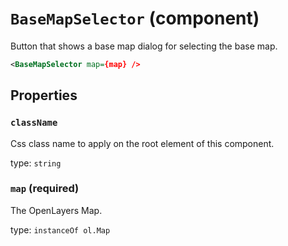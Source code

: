 `BaseMapSelector` (component)
=============================

Button that shows a base map dialog for selecting the base map.

```xml
<BaseMapSelector map={map} />
```

Properties
----------

### `className`

Css class name to apply on the root element of this component.

type: `string`



### `map` (required)

The OpenLayers Map.

type: `instanceOf ol.Map`


